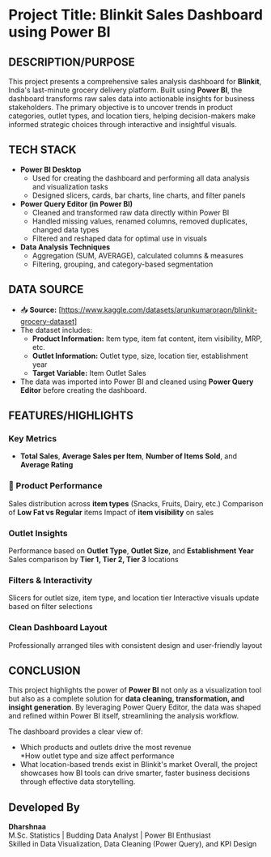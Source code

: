 #  Project Title: Blinkit Sales Dashboard using Power BI


## DESCRIPTION/PURPOSE

This project presents a comprehensive sales analysis dashboard for **Blinkit**, India's last-minute grocery delivery platform. Built using **Power BI**, the dashboard transforms raw sales data into actionable insights for business stakeholders.
The primary objective is to uncover trends in product categories, outlet types, and location tiers, helping decision-makers make informed strategic choices through interactive and insightful visuals.


## TECH STACK

- **Power BI Desktop**  
  - Used for creating the dashboard and performing all data analysis and visualization tasks  
  - Designed slicers, cards, bar charts, line charts, and filter panels
- **Power Query Editor (in Power BI)**  
  - Cleaned and transformed raw data directly within Power BI  
  - Handled missing values, renamed columns, removed duplicates, changed data types  
  - Filtered and reshaped data for optimal use in visuals
- **Data Analysis Techniques**  
  - Aggregation (SUM, AVERAGE), calculated columns & measures  
  - Filtering, grouping, and category-based segmentation
    

## DATA SOURCE

- 📥 **Source:** [https://www.kaggle.com/datasets/arunkumaroraon/blinkit-grocery-dataset]
- The dataset includes:
  - **Product Information:** Item type, item fat content, item visibility, MRP, etc.  
  - **Outlet Information:** Outlet type, size, location tier, establishment year  
  - **Target Variable:** Item Outlet Sales
- The data was imported into Power BI and cleaned using **Power Query Editor** before creating the dashboard.


##  FEATURES/HIGHLIGHTS

###  Key Metrics
- **Total Sales**, **Average Sales per Item**, **Number of Items Sold**, and **Average Rating**
### 🛒 Product Performance
Sales distribution across **item types** (Snacks, Fruits, Dairy, etc.)
Comparison of **Low Fat vs Regular** items
Impact of **item visibility** on sales
###  Outlet Insights
Performance based on **Outlet Type**, **Outlet Size**, and **Establishment Year**
Sales comparison by **Tier 1, Tier 2, Tier 3** locations
###  Filters & Interactivity
Slicers for outlet size, item type, and location tier
Interactive visuals update based on filter selections
###  Clean Dashboard Layout
 Professionally arranged tiles with consistent design and user-friendly layout


## CONCLUSION

This project highlights the power of **Power BI** not only as a visualization tool but also as a complete solution for **data cleaning, transformation, and insight generation**. By leveraging Power Query Editor, the data was shaped and refined within Power BI itself, streamlining the analysis workflow.

The dashboard provides a clear view of:
* Which products and outlets drive the most revenue  
*How outlet type and size affect performance  
* What location-based trends exist in Blinkit's market
Overall, the project showcases how BI tools can drive smarter, faster business decisions through effective data storytelling.



##  Developed By

**Dharshnaa**  
 M.Sc. Statistics | Budding Data Analyst | Power BI Enthusiast  
 Skilled in Data Visualization, Data Cleaning (Power Query), and KPI Design  



